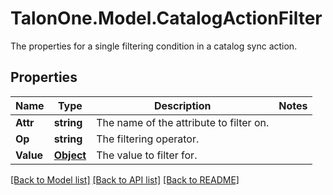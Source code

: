 # TalonOne.Model.CatalogActionFilter
The properties for a single filtering condition in a catalog sync action.
## Properties

Name | Type | Description | Notes
------------ | ------------- | ------------- | -------------
**Attr** | **string** | The name of the attribute to filter on. | 
**Op** | **string** | The filtering operator. | 
**Value** | [**Object**](.md) | The value to filter for. | 

[[Back to Model list]](../README.md#documentation-for-models) [[Back to API list]](../README.md#documentation-for-api-endpoints) [[Back to README]](../README.md)

